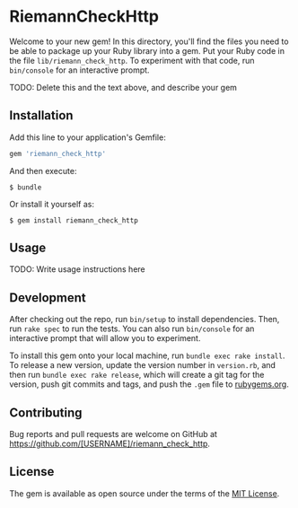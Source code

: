 # RiemannCheckHttp

Welcome to your new gem! In this directory, you'll find the files you need to be able to package up your Ruby library into a gem. Put your Ruby code in the file `lib/riemann_check_http`. To experiment with that code, run `bin/console` for an interactive prompt.

TODO: Delete this and the text above, and describe your gem

## Installation

Add this line to your application's Gemfile:

```ruby
gem 'riemann_check_http'
```

And then execute:

    $ bundle

Or install it yourself as:

    $ gem install riemann_check_http

## Usage

TODO: Write usage instructions here

## Development

After checking out the repo, run `bin/setup` to install dependencies. Then, run `rake spec` to run the tests. You can also run `bin/console` for an interactive prompt that will allow you to experiment.

To install this gem onto your local machine, run `bundle exec rake install`. To release a new version, update the version number in `version.rb`, and then run `bundle exec rake release`, which will create a git tag for the version, push git commits and tags, and push the `.gem` file to [rubygems.org](https://rubygems.org).

## Contributing

Bug reports and pull requests are welcome on GitHub at https://github.com/[USERNAME]/riemann_check_http.


## License

The gem is available as open source under the terms of the [MIT License](http://opensource.org/licenses/MIT).

